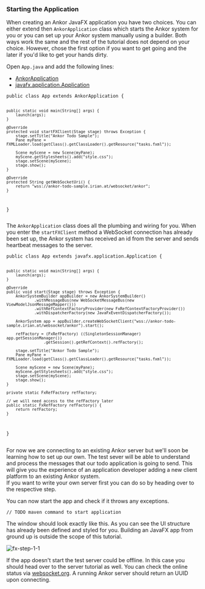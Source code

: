 ### Starting the Application</h3>

When creating an Ankor JavaFX application you have two choices. You can either extend then <code>AnkorApplication</code> class
which starts the Ankor system for you or you can set up your Ankor system manually using a builder.
Both ways work the same and the rest of the tutorial does not depend on
your choice. However, chose the first option if you want to get going and the later if you'd like to get your
hands dirty.

Open <code>App.java</code> and add the following lines:</p>

<ul class="nav nav-tabs">
    <li class="active" ><a href="#tab11" data-toggle="tab">AnkorApplication</a></li>
    <li><a href="#tab12" data-toggle="tab">javafx.application.Application</a></li>
</ul>

<div class="tab-content">
<div class="tab-pane active" id="tab11">
<pre><code>public class App extends AnkorApplication {

    public static void main(String[] args) {
        launch(args);
    }

    @Override
    protected void startFXClient(Stage stage) throws Exception {
        stage.setTitle("Ankor Todo Sample");
        Pane myPane = FXMLLoader.load(getClass().getClassLoader().getResource("tasks.fxml"));

        Scene myScene = new Scene(myPane);
        myScene.getStylesheets().add("style.css");
        stage.setScene(myScene);
        stage.show();
    }

    @Override
    protected String getWebSocketUri() {
        return "wss://ankor-todo-sample.irian.at/websocket/ankor";
    }
}</pre></code>

The <code>AnkorApplication</code> class does all the plumbing and wiring for you. When you enter the
<code>startFXClient</code> method a WebSocket connection has already been set up, the Ankor system
has received an id from the server and sends heartbeat messages to the server.</p>

</div>
<div class="tab-pane" id="tab12">
<pre><code>public class App extends javafx.application.Application {

    public static void main(String[] args) {
        launch(args);
    }

    @Override
    public void start(Stage stage) throws Exception {
        AnkorSystemBuilder appBuilder = new AnkorSystemBuilder()
                .withMessageBus(new WebSocketMessageBus(new ViewModelJsonMessageMapper()))
                .withRefContextFactoryProvider(new FxRefContextFactoryProvider())
                .withDispatcherFactory(new JavaFxEventDispatcherFactory());

        AnkorSystem app = appBuilder.createWebSocketClient("wss://ankor-todo-sample.irian.at/websocket/ankor").start();

        refFactory = (FxRefFactory) ((SingletonSessionManager) app.getSessionManager())
                    .getSession().getRefContext().refFactory();

        stage.setTitle("Ankor Todo Sample");
        Pane myPane = FXMLLoader.load(getClass().getClassLoader().getResource("tasks.fxml"));

        Scene myScene = new Scene(myPane);
        myScene.getStylesheets().add("style.css");
        stage.setScene(myScene);
        stage.show();
    }

    private static FxRefFactory refFactory;

    // we will need access to the refFactory later
    public static FxRefFactory refFactory() {
        return refFactory;
    }
}</code></pre>
</div>
</div>

For now we are connecting to an existing Ankor server but we'll soon be learning how to set up our own.
The test sever will be able to understand and process the messages that our todo application is going to send.
This will give you the experience of an application developer adding a new client
platform to an existing Ankor system. <br/>
If you want to write your own server first you can do so by <a>heading over to the respective step</a>.

You can now start the app and check if it throws any exceptions.

    // TODO maven command to start application

The window should look exactly like this. As you can see the UI structure has already been defined and
styled for you. Building an JavaFX app from ground up is outside the scope of this tutorial.</p>

![fx-step-1-1](/static/images/tutorial/fx-step-1-1.png)

If the app doesn't start the test server could be offline.
In this case you should head over to the <a>server tutorial</a> as well. You can check the online status via
<a href="http://www.websocket.org/echo.html">websocket.org</a>. A running Ankor server should return an UUID
upon connecting.
